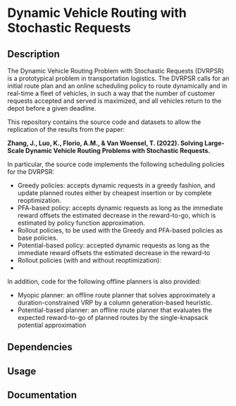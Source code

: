 # Dynamic Vehicle Routing with Stochastic Requests

## Description
The Dynamic Vehicle Routing Problem with Stochastic Requests (DVRPSR) is a prototypical problem in transportation logistics. The DVRPSR calls for an initial route plan and an online scheduling policy to route dynamically and in real-time a fleet of vehicles, in such a way that the number of customer requests accepted and served is maximized, and all vehicles return to the depot before a given deadline.

This repository contains the source code and datasets to allow the replication of the results from the paper:

**Zhang, J., Luo, K., Florio, A.M., & Van Woensel, T. (2022). Solving Large-Scale Dynamic Vehicle Routing Problems with Stochastic Requests.**

In particular, the source code implements the following scheduling policies for the DVRPSR:
* Greedy policies: accepts dynamic requests in a greedy fashion, and update planned routes either by cheapest insertion or by complete reoptimization.
* PFA-based policy: accepts dynamic requests as long as the immediate reward offsets the estimated decrease in the reward-to-go, which is estimated by policy function approximation.
* Rollout policies, to be used with the Greedy and PFA-based policies as base policies.
* Potential-based policy: accepted dynamic requests as long as the immediate reward offsets the estimated decrease in the reward-to
* Rollout policies (with and without reoptimization): 
* 

In addition, code for the following offline planners is also provided:
* Myopic planner: an offline route planner that solves approximately a duration-constrained VRP by a column generation-based heuristic.
* Potential-based planner: an offline route planner that evaluates the expected reward-to-go of planned routes by the single-knapsack potential approximation

## Dependencies

## Usage

## Documentation


